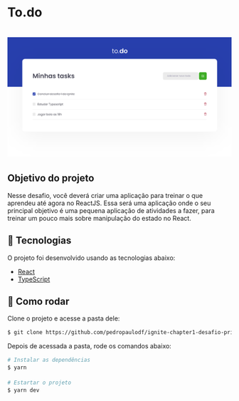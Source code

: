 # To.do

<h1 align="center">
    <img alt="To.do" title="To.do" src=".readme/thumb.png" />
</h1>

## Objetivo do projeto
Nesse desafio, você deverá criar uma aplicação para treinar o que aprendeu até agora no ReactJS. Essa será uma aplicação onde o seu principal objetivo é uma pequena aplicação de atividades a fazer, para treinar um pouco mais sobre manipulação do estado no React.

## 🧪 Tecnologias

O projeto foi desenvolvido usando as tecnologias abaixo:

- [React](https://reactjs.org)
- [TypeScript](https://www.typescriptlang.org/)

## 🚀 Como rodar

Clone o projeto e acesse a pasta dele:

```bash
$ git clone https://github.com/pedropaulodf/ignite-chapter1-desafio-principal && cd ignite-chapter1-desafio-principal
```

Depois de acessada a pasta, rode os comandos abaixo:
```bash
# Instalar as dependências
$ yarn

# Estartar o projeto
$ yarn dev
```
